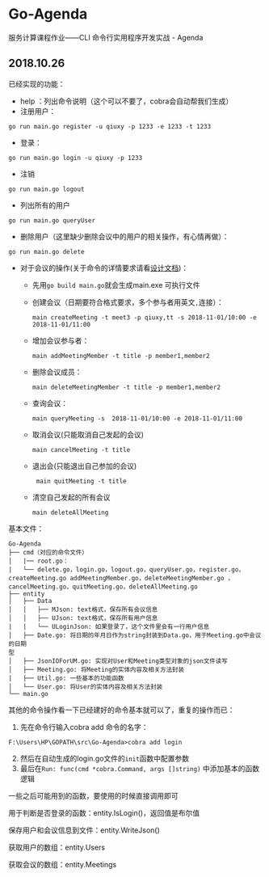 # Go-Agenda
服务计算课程作业——CLI 命令行实用程序开发实战 - Agenda

## 2018.10.26

已经实现的功能：

- help ：列出命令说明（这个可以不要了，cobra会自动帮我们生成）
- 注册用户：

```
go run main.go register -u qiuxy -p 1233 -e 1233 -t 1233
```

* 登录：

```
go run main.go login -u qiuxy -p 1233
```

- 注销

```
go run main.go logout
```

* 列出所有的用户

```
go run main.go queryUser
```

* 删除用户（这里缺少删除会议中的用户的相关操作，有心情再做）：

```
go run main.go delete
```
+ 对于会议的操作(关于命令的详情要求请看[设计文档](https://github.com/kesongyue/Go-Agenda/blob/master/%E8%AE%BE%E8%AE%A1%E6%96%87%E6%A1%A3.md))：
  + 先用`go build main.go`就会生成main.exe 可执行文件
  + 创建会议（日期要符合格式要求，多个参与者用英文`,`连接）：
  
	```
	main createMeeting -t meet3 -p qiuxy,tt -s 2018-11-01/10:00 -e 2018-11-01/11:00
	```
  + 增加会议参与者：

	```
	main addMeetingMember -t title -p member1,member2
	```
  + 删除会议成员：
  
	```
	main deleteMeetingMember -t title -p member1,member2
	```
  + 查询会议：
	```
	main queryMeeting -s  2018-11-01/10:00 -e 2018-11-01/11:00
	```
  + 取消会议(只能取消自己发起的会议)
	```
	main cancelMeeting -t title
	```
  + 退出会(只能退出自己参加的会议)
	```
	 main quitMeeting -t title
	```
  + 清空自己发起的所有会议
  

	```
	main deleteAllMeeting
	```

基本文件：

```
Go-Agenda
├── cmd（对应的命令文件）
│   |── root.go：
|   └── delete.go，login.go，logout.go，queryUser.go，register.go，createMeeting.go addMeetingMember.go，deleteMeetingMember.go ，cancelMeeting.go，quitMeeting.go，deleteAllMeeting.go
├── entity
│   ├── Data
│   │   ├── MJson: text格式，保存所有会议信息
│   │   ├── UJson: text格式，保存所有用户信息
|   |   └── ULoginJson: 如果登录了，这个文件里会有一行用户信息
│   ├── Date.go: 将日期的年月日作为string封装到Data.go，用于Meeting.go中会议的日期
型
│   ├── JsonIOForUM.go: 实现对User和Meeting类型对象的json文件读写
│   ├── Meeting.go: 将Meeting的实体内容及相关方法封装
|	├── Util.go: 一些基本的功能函数
│   └── User.go: 将User的实体内容及相关方法封装
└── main.go
```

其他的命令操作看一下已经建好的命令基本就可以了，重复的操作而已：

1. 先在命令行输入cobra add 命令的名字：

```
F:\Users\HP\GOPATH\src\Go-Agenda>cobra add login
```

2. 然后在自动生成的login.go文件的`init`函数中配置参数
3. 最后在`Run: func(cmd *cobra.Command, args []string)` 中添加基本的函数逻辑

一些之后可能用到的函数，要使用的时候直接调用即可

用于判断是否登录的函数：entity.IsLogin()，返回值是布尔值

保存用户和会议信息到文件：entity.WriteJson()

获取用户的数组：entity.Users

获取会议的数组：entity.Meetings

